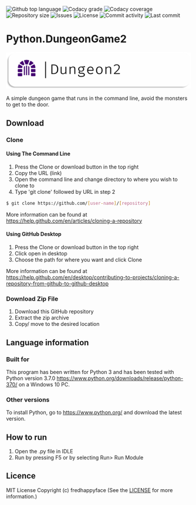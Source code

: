 
<p float="left">
<img src="https://img.shields.io/github/languages/top/fredhappyface/Python.DungeonGame2.svg?style=flat-square" alt="Github top language">
<img src="https://img.shields.io/codacy/grade/:codacy-proj-id:.svg?style=flat-square" alt="Codacy grade">
<img src="https://img.shields.io/codacy/coverage/:codacy-proj-id:.svg?style=flat-square" alt="Codacy coverage">
<img src="https://img.shields.io/github/repo-size/fredhappyface/Python.DungeonGame2.svg?style=flat-square" alt="Repository size">
<img src="https://img.shields.io/github/issues/fredhappyface/Python.DungeonGame2.svg?style=flat-square" alt="Issues">
<img src="https://img.shields.io/github/license/fredhappyface/Python.DungeonGame2.svg?style=flat-square" alt="License">
<img src="https://img.shields.io/github/commit-activity/m/fredhappyface/Python.DungeonGame2.svg?style=flat-square" alt="Commit activity">
<img src="https://img.shields.io/github/last-commit/fredhappyface/Python.DungeonGame2.svg?style=flat-square" alt="Last commit">
</p>



# Python.DungeonGame2


<img src="readme-assets/icons/name.png" alt="Project Icon" width="750">

A simple dungeon game that runs in the command line, avoid the monsters to get to the door.


## Download
### Clone
#### Using The Command Line
1. Press the Clone or download button in the top right
2. Copy the URL (link)
3. Open the command line and change directory to where you wish to clone to
4. Type 'git clone' followed by URL in step 2
```bash
$ git clone https://github.com/[user-name]/[repository]
```

More information can be found at
<https://help.github.com/en/articles/cloning-a-repository>

#### Using GitHub Desktop
1. Press the Clone or download button in the top right
2. Click open in desktop
3. Choose the path for where you want and click Clone

More information can be found at
<https://help.github.com/en/desktop/contributing-to-projects/cloning-a-repository-from-github-to-github-desktop>

### Download Zip File

1. Download this GitHub repository
2. Extract the zip archive
3. Copy/ move to the desired location


## Language information
### Built for
This program has been written for Python 3 and has been tested with
Python version 3.7.0 <https://www.python.org/downloads/release/python-370/>
on a Windows 10 PC.
### Other versions
To install Python, go to <https://www.python.org/> and download the latest
version.
## How to run
1. Open the .py file in IDLE
2. Run by pressing F5 or by selecting Run> Run Module


## Licence
MIT License
Copyright (c) fredhappyface
(See the [LICENSE](/LICENSE.md) for more information.)
